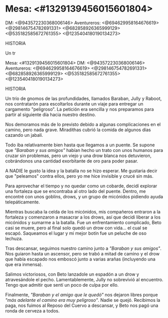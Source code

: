 # Mesa: <#1329139456015601804> 
DM: <@943572230368006146> 
Aventureros: <@694629958164676619> <@298146754782691331> <@682858926365999129> <@535182585672761355>  <@1235404180190134273> 

HISTORIA

 Un tr

Mesa: <#1329139456015601804> 
DM: <@943572230368006146> 
Aventureros: <@694629958164676619> <@298146754782691331> <@682858926365999129> <@535182585672761355>  <@1235404180190134273> 

HISTORIA

 Un trío de gnomos de las profundidades, llamados Baraban, Jully y Raboot, nos contratarón para escoltarlos durante un viaje para entregar un cargamento "peligroso". La petición era sencilla y nos preparamos para partir al siguiente día hacia nuestro destino.

 Nos demoramos más de lo previsto debido a algunas complicaciones en el camino, pero nada grave. Miradithas cubrió la comida de algunos días cazando un jabalí.

 Todo iba relativamente bien hasta que llegamos a un puente. Se supone que *"Baraban y sus amigos"* habían hecho un trato con unos humanos para cruzar sin problemas, pero un viejo y una drow blanca nos detuvieron, cobrándonos una cantidad exorbitante de oro para poder pasar.

 A NADIE le gusto la idea y la batalla no se hizo esperar. Me gustaria decir que "peleamos" contra ellos, pero yo me hice invisible y crucé sin más. 

 Para aprovechar el tiempo y no quedar como un cobarde, decidí explorar una fortaleza que se encontraba al otro lado del puente. Dentro, me encontré con unos goblins, drows, y un grupo de micónidos pidiendo ayuda telepáticamente. 

 Mientras buscaba la celda de los micónidos, mis compañeros entraron a la fortaleza y comenzaron a masacrar a los drows, así que decidi liberar a los micónidos y sumarme a la batalla. Fue un enfrentamiento complicado, Beto casi se muere, pero al final solo quedó un drow con vida... el cual se escapó. Saqueamos el lugar y mi mejor botín fue un peluche de oso lechuza.

 Tras descansar, seguimos nuestro camino junto a *"Baraban y sus amigos"*. Nos guiaron hasta un ascensor, pero se trabó a mitad de camino y el drow que había escapado nos emboscó junto a varias arañas (incluyendo una que era inmensa).

 Salimos victoriosos, con Beto lanzadole un espadón a un drow y atravesándole el pecho. Lamentablemente, Jully no sobrevivió al encuentro. Tengo que admitir que sentí un poco de culpa por ello.

 Finalmente, *"Baraban y el amigo que le quedó"* nos dejaron libres porque *"más adelante el camino era muy peligroso"*. Nadie se quejó. Recibimos la paga, nos fuimos al Reposo del Cuervo a descansar, y Beto nos pagó una ronda de cerveza a todos.

